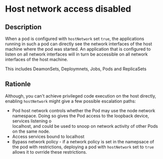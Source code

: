 # Host network access disabled

## Description

When a pod is configured with `hostNetwork` set `true`, the applications running in such a pod can directly see the network interfaces of the host machine where the pod was started. An application that is configured to listen on all network interfaces will in turn be accessible on all network interfaces of the host machine.

This includes DeamonSets, Deploymnets, Jobs, Pods and ReplicaSets

## Rationle

Although, you can't achieve privileged code execution on the host directly, enabling `hostNetwork` might give a few possible escalation paths:

- Pod host network controls whether the Pod may use the node network namespace. Doing so gives the Pod access to the loopback device, services listening o    
localhost, and could be used to snoop on network activity of other Pods on the same node.
- Access services bound to localhost
- Bypass network policy - if a network policy is set in the namepsace of the pod with restrictions, deploying a pod with `hostNetwork` set to `true` allows it to ovrride these restrictions.